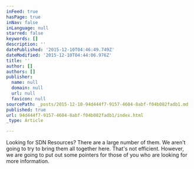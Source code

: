 ```yaml
---
inFeed: true
hasPage: true
inNav: false
inLanguage: null
starred: false
keywords: []
description: ''
datePublished: '2015-12-10T04:46:49.749Z'
dateModified: '2015-12-10T04:44:06.976Z'
title: ''
author: []
authors: []
publisher:
  name: null
  domain: null
  url: null
  favicon: null
sourcePath: _posts/2015-12-10-94d444f7-9157-4604-8abf-f04b082fadb1.md
published: true
url: 94d444f7-9157-4604-8abf-f04b082fadb1/index.html
_type: Article

---
```

Looking for SDN Resources? There are a large number of them.  We aren't going to try to bring them all together here.  That's not efficient.  However, we are going to put out some pointers for those of you who are looking for more information.